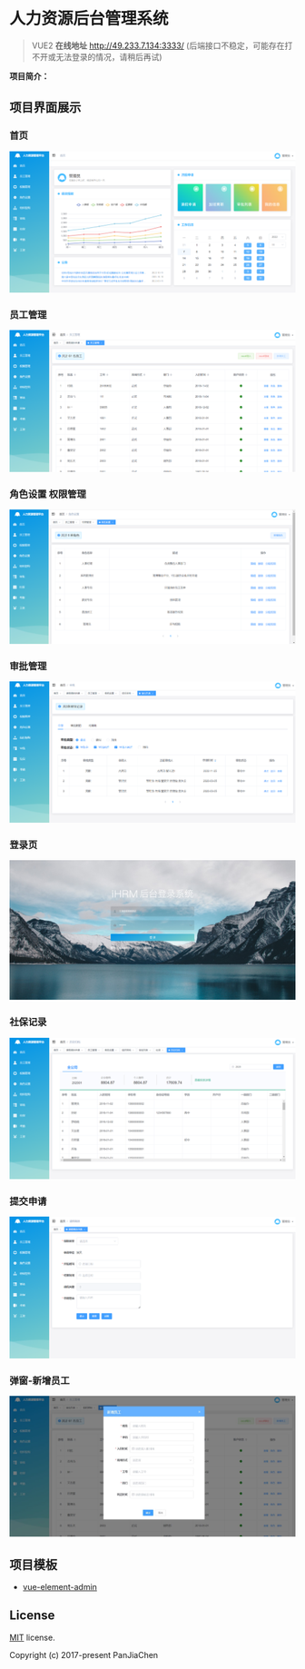 # 人力资源后台管理系统

> VUE2
**在线地址** http://49.233.7.134:3333/
(后端接口不稳定，可能存在打不开或无法登录的情况，请稍后再试)

**项目简介：**

## 项目界面展示

### 首页
![image](https://github.com/Willow233/Picture_project/blob/main/hrPicture/dashboard.png)
### 员工管理
![image](https://github.com/Willow233/Picture_project/blob/main/hrPicture/empolyee.png)
### 角色设置 权限管理
![image](https://github.com/Willow233/Picture_project/blob/main/hrPicture/character.PNG)
### 审批管理
![image](https://github.com/Willow233/Picture_project/blob/main/hrPicture/aproval.png)
### 登录页
![image](https://github.com/Willow233/Picture_project/blob/main/hrPicture/loginPage.png)
### 社保记录
![image](https://github.com/Willow233/Picture_project/blob/main/hrPicture/socialform.png)
### 提交申请
![image](https://github.com/Willow233/Picture_project/blob/main/hrPicture/apply.png)
### 弹窗-新增员工
![image](https://github.com/Willow233/Picture_project/blob/main/hrPicture/addDialog.jpg)

## 项目模板

- [vue-element-admin](https://github.com/PanJiaChen/vue-element-admin)

## License

[MIT](https://github.com/PanJiaChen/vue-admin-template/blob/master/LICENSE) license.

Copyright (c) 2017-present PanJiaChen
